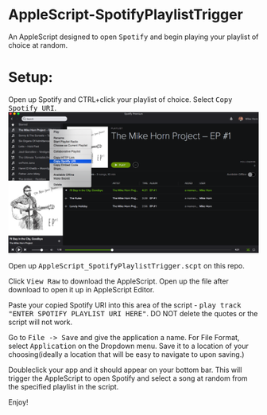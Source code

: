 # AppleScript-SpotifyPlaylistTrigger
An AppleScript designed to open <tt>Spotify</tt> and begin playing your playlist of choice at random.

# Setup: 
Open up Spotify and CTRL+click your playlist of choice. Select <tt>Copy Spotify URI</tt>. 
![spotifyuri](/spotifyuri.png)

Open up <tt>AppleScript_SpotifyPlaylistTrigger.scpt</tt> on this repo.

Click <tt>View Raw</tt> to download the AppleScript. Open up the file after download to open it up in AppleScript Editor.

Paste your copied Spotify URI into this area of the script - <tt>play track "ENTER SPOTIFY PLAYLIST URI HERE"</tt>. DO NOT delete the quotes or the script will not work.

Go to <tt>File -> Save</tt> and give the application a name. For File Format, select <tt>Application</tt> on the Dropdown menu. Save it to a location of your choosing(ideally a location that will be easy to navigate to upon saving.)

Doubleclick your app and it should appear on your bottom bar. This will trigger the AppleScript to open Spotify and select a song at random from the specified playlist in the script.

Enjoy!





